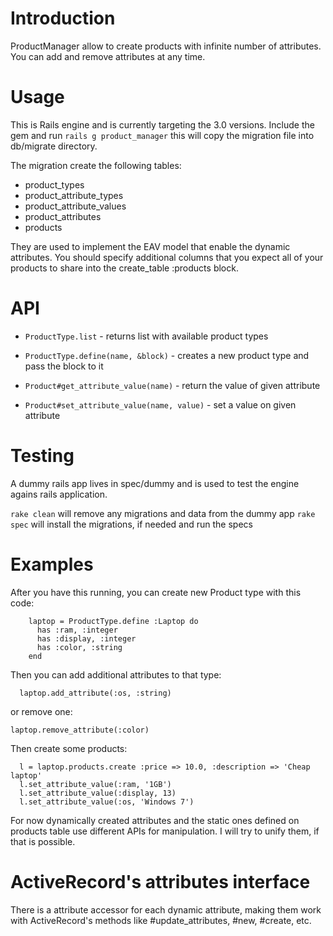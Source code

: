 # Introduction

ProductManager allow to create products with infinite number of attributes. You can add and remove attributes at any time.

# Usage

This is Rails engine and is currently targeting the 3.0 versions. Include the gem and run `rails g product_manager` this will
copy the migration file into db/migrate directory. 

The migration create the following tables:

* product_types
* product_attribute_types
* product_attribute_values
* product_attributes
* products

They are used to implement the EAV model that enable the dynamic attributes. You
should specify additional columns that you expect all of your products to share
into the create_table :products block.

# API

* `ProductType.list` - returns list with available product types
* `ProductType.define(name, &block)` - creates a new product type and pass the block to it

* `Product#get_attribute_value(name)` - return the value of given attribute
* `Product#set_attribute_value(name, value)` - set a value on given attribute

# Testing

A dummy rails app lives in spec/dummy and is used to test the engine agains
rails application.

`rake clean` will remove any migrations and data from the dummy app
`rake spec` will install the migrations, if needed and run the specs

# Examples

After you have this running, you can create new Product type with this code:

        laptop = ProductType.define :Laptop do
          has :ram, :integer
          has :display, :integer
          has :color, :string
        end

Then you can add additional attributes to that type:

      laptop.add_attribute(:os, :string)

or remove one:

    laptop.remove_attribute(:color)

Then create some products:

      l = laptop.products.create :price => 10.0, :description => 'Cheap laptop'
      l.set_attribute_value(:ram, '1GB')
      l.set_attribute_value(:display, 13)
      l.set_attribute_value(:os, 'Windows 7')

For now dynamically created attributes and the static ones defined on products table use different APIs for manipulation.
I will try to unify them, if that is possible.

# ActiveRecord's attributes interface

There is a attribute accessor for each dynamic attribute, making them work with
ActiveRecord's methods like #update_attributes, #new, #create, etc.
